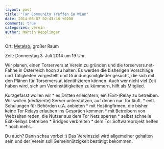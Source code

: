 ```yaml
---
layout: post
title: "Tor Community Treffen in Wien"
date: 2014-06-07 02:43:48 +0200
comments: true
categories: verein
author: Martin Kepplinger
---
```

Ort: [Metalab](https://metalab.at/), großer Raum

Zeit: Donnerstag 3. Juli 2014 um 19 Uhr

Wir planen, einen Torservers.at Verein zu gründen und die torservers.net-Fahne in Österreich hoch zu halten. Es werden die bisherigen Vorschläge und Tätigkeiten vorgestellt und Gründungsmitglieder gesucht, die sich mit den Plänen für Torservers.at identifizieren können. Auch wer nicht viel Zeit haben wird, sich um Vereinstätigkeiten zu kümmern, hilft als Mitglied.

Kurzgefasst wollen wir
        * es Dritten erleichtern, ein (Exit-)Relay zu betreiben. Wir wollen (dedizierte) Server unterstützen, auf denen nur Tor läuft.
        * evtl. Schulungen für Behörden u.A. anbieten
        * mit Hostingfirmen, die bisher keine Tor Relays erlauben ins Gespräch kommen
        * mit Betreibern von Webseiten reden, die Nutzer aus dem Tor Netz sperren
        * selbst schnelle Exit-Relays betreiben
        * Bridges verbreiten
        * dem Tor Softwareprojekt helfen
        * noch mehr...

Du auch? Dann schau vorbei :) Das Vereinsziel wird allgemeiner gehalten sein und der Verein soll Gemeinnützigkeit bestätigt bekommen.
